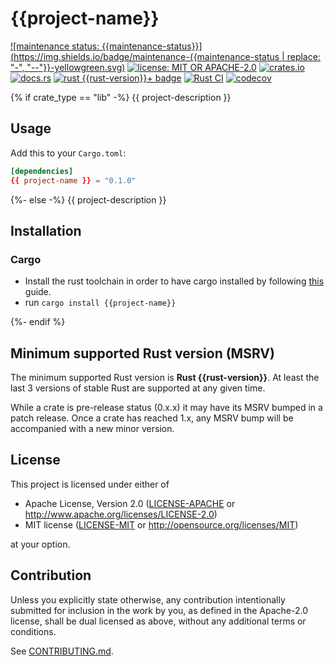 # {{project-name}}

[![maintenance status: {{maintenance-status}}](https://img.shields.io/badge/maintenance-{{maintenance-status | replace: "-", "--"}}-yellowgreen.svg)](https://doc.rust-lang.org/cargo/reference/manifest.html#the-badges-section)
[![license: MIT OR APACHE-2.0](https://img.shields.io/crates/l/{{project-name}}.svg)](#license)
[![crates.io](https://img.shields.io/crates/v/{{project-name}}.svg)](https://crates.io/crates/{{project-name}})
[![docs.rs](https://docs.rs/{{project-name}}/badge.svg)](https://docs.rs/{{project-name}}/)
[![rust {{rust-version}}+ badge](https://img.shields.io/badge/rust-{{rust-version}}+-93450a.svg)](https://doc.rust-lang.org/cargo/reference/manifest.html#the-rust-version-field)
[![Rust CI](https://github.com/{{gh-username}}/{{project-name}}/actions/workflows/ci.yml/badge.svg)](https://github.com/{{gh-username}}/{{project-name}}/actions/workflows/ci.yml)
[![codecov](https://codecov.io/gh/{{gh-username}}/{{project-name}}/graph/badge.svg)](https://codecov.io/gh/{{gh-username}}/{{project-name}})

{% if crate_type == "lib" -%}
{{ project-description }}

## Usage

Add this to your `Cargo.toml`:

```toml
[dependencies]
{{ project-name }} = "0.1.0"
```

{%- else -%}
{{ project-description }}

## Installation

### Cargo

* Install the rust toolchain in order to have cargo installed by following
  [this](https://www.rust-lang.org/tools/install) guide.
* run `cargo install {{project-name}}`

{%- endif %}

## Minimum supported Rust version (MSRV)

The minimum supported Rust version is **Rust {{rust-version}}**.
At least the last 3 versions of stable Rust are supported at any given time.

While a crate is pre-release status (0.x.x) it may have its MSRV bumped in a patch release.
Once a crate has reached 1.x, any MSRV bump will be accompanied with a new minor version.

## License

This project is licensed under either of

* Apache License, Version 2.0
   ([LICENSE-APACHE](LICENSE-APACHE) or <http://www.apache.org/licenses/LICENSE-2.0>)
* MIT license
   ([LICENSE-MIT](LICENSE-MIT) or <http://opensource.org/licenses/MIT>)

at your option.

## Contribution

Unless you explicitly state otherwise, any contribution intentionally submitted
for inclusion in the work by you, as defined in the Apache-2.0 license, shall be
dual licensed as above, without any additional terms or conditions.

See [CONTRIBUTING.md](CONTRIBUTING.md).
